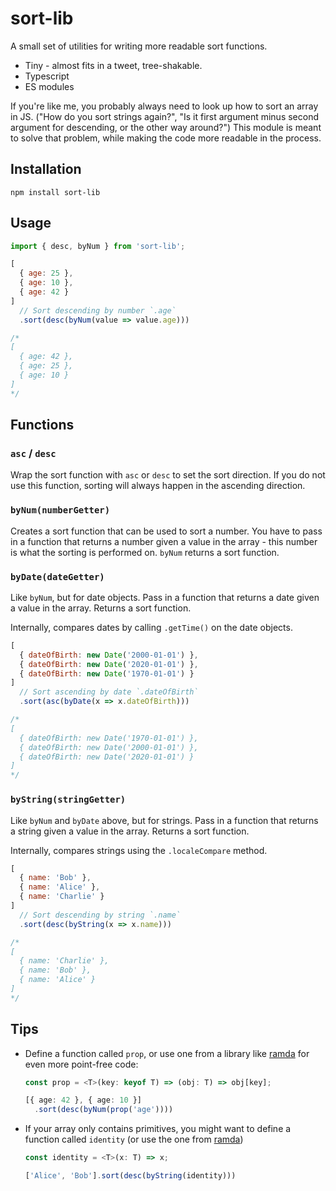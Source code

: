 # sort-lib

A small set of utilities for writing more readable sort functions.

* Tiny - almost fits in a tweet, tree-shakable.
* Typescript
* ES modules

If you're like me, you probably always need to look up how to sort an array in JS. ("How do you sort strings again?", "Is it first argument minus second argument for descending, or the other way around?") This module is meant to solve that problem, while making the code more readable in the process.

## Installation

```
npm install sort-lib
```

## Usage

```js
import { desc, byNum } from 'sort-lib';

[
  { age: 25 },
  { age: 10 },
  { age: 42 }
]
  // Sort descending by number `.age`
  .sort(desc(byNum(value => value.age)))

/*
[
  { age: 42 },
  { age: 25 },
  { age: 10 }
]
*/
```

## Functions

### `asc` / `desc`

Wrap the sort function with `asc` or `desc` to set the sort direction. If you do not use this function, sorting will always happen in the ascending direction.

### `byNum(numberGetter)`

Creates a sort function that can be used to sort a number. You have to pass in a function that returns a number given a value in the array - this number is what the sorting is performed on. `byNum` returns a sort function.

### `byDate(dateGetter)`

Like `byNum`, but for date objects. Pass in a function that returns a date given a value in the array. Returns a sort function.

Internally, compares dates by calling `.getTime()` on the date objects.

```js
[
  { dateOfBirth: new Date('2000-01-01') },
  { dateOfBirth: new Date('2020-01-01') },
  { dateOfBirth: new Date('1970-01-01') }
]
  // Sort ascending by date `.dateOfBirth`
  .sort(asc(byDate(x => x.dateOfBirth)))

/*
[
  { dateOfBirth: new Date('1970-01-01') },
  { dateOfBirth: new Date('2000-01-01') },
  { dateOfBirth: new Date('2020-01-01') }
]
*/
```

### `byString(stringGetter)`

Like `byNum` and `byDate` above, but for strings. Pass in a function that returns a string given a value in the array. Returns a sort function.

Internally, compares strings using the `.localeCompare` method.

```js
[
  { name: 'Bob' },
  { name: 'Alice' },
  { name: 'Charlie' }
]
  // Sort descending by string `.name`
  .sort(desc(byString(x => x.name)))

/*
[
  { name: 'Charlie' },
  { name: 'Bob' },
  { name: 'Alice' }
]
*/
```

## Tips

* Define a function called `prop`, or use one from a library like [ramda](https://ramdajs.com/docs/#prop) for even more point-free code:

  ```ts
  const prop = <T>(key: keyof T) => (obj: T) => obj[key];

  [{ age: 42 }, { age: 10 }]
    .sort(desc(byNum(prop('age'))))
  ```
* If your array only contains primitives, you might want to define a function called `identity` (or use the one from [ramda](https://ramdajs.com/docs/#identity))
  ```ts
  const identity = <T>(x: T) => x;

  ['Alice', 'Bob'].sort(desc(byString(identity)))
  ```
